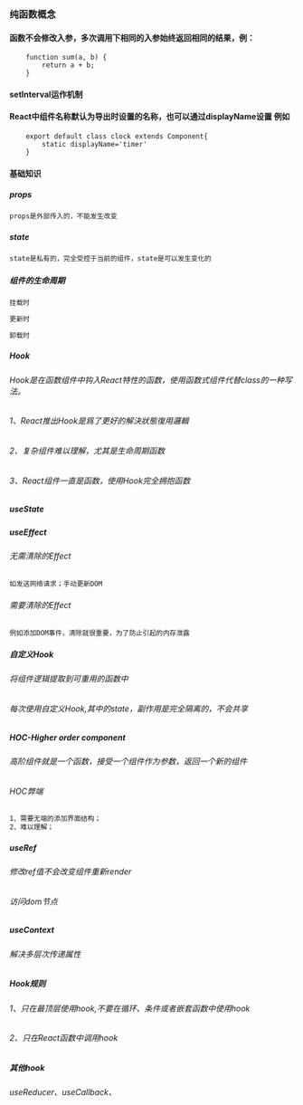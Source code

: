<!--
 * @Description: This is React basics.
 * @Author: dailinbo
 * @Date: 2019-11-26 09:32:59
 * @LastEditors: Please set LastEditors
 * @LastEditTime: 2020-11-13 09:57:18
 -->
### 纯函数概念
#### 函数不会修改入参，多次调用下相同的入参始终返回相同的结果，例：
```
    function sum(a, b) {
        return a + b;
    }
```
#### setInterval运作机制

#### React中组件名称默认为导出时设置的名称，也可以通过displayName设置 例如
```
    export default class clock extends Component{
        static displayName='timer'
    }
```

#### 基础知识
##### props
```bash
props是外部传入的，不能发生改变
```
##### state
```bash
state是私有的，完全受控于当前的组件，state是可以发生变化的
```

##### 组件的生命周期
```bash
挂载时

更新时

卸载时
```

##### Hook
###### Hook是在函数组件中钩入React特性的函数，使用函数式组件代替class的一种写法。
###### 1、React推出Hook是爲了更好的解決狀態復用邏輯
###### 2、复杂组件难以理解，尤其是生命周期函数
###### 3、React组件一直是函数，使用Hook完全拥抱函数

##### useState

##### useEffect
###### 无需清除的Effect
```bash
如发送网络请求；手动更新DOM
```
###### 需要清除的Effect
```bash
例如添加DOM事件，清除就很重要，为了防止引起的内存泄露
```

##### 自定义Hook
###### 将组件逻辑提取到可重用的函数中
###### 每次使用自定义Hook,其中的state，副作用是完全隔离的，不会共享

##### HOC-Higher order component
###### 高阶组件就是一个函数，接受一个组件作为参数，返回一个新的组件
###### HOC弊端
```bash
1、需要无端的添加界面结构；
2、难以理解；
```

##### useRef
###### 修改ref值不会改变组件重新render
###### 访问dom节点

##### useContext
###### 解决多层次传递属性

##### Hook规则
###### 1、只在最顶层使用hook,不要在循环、条件或者嵌套函数中使用hook
###### 2、只在React函数中调用hook

##### 其他hook
###### useReducer、useCallback、